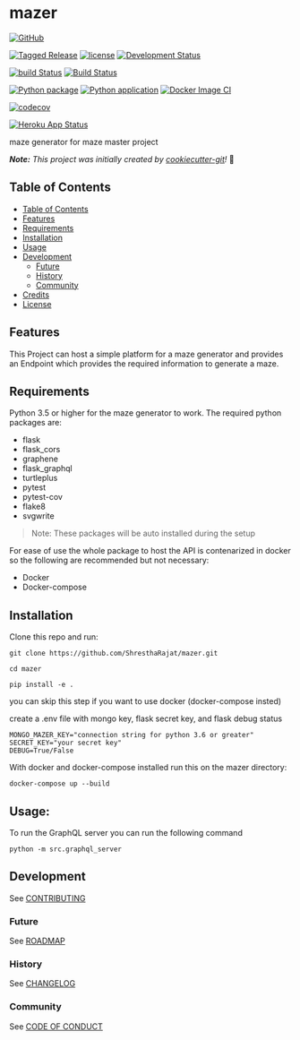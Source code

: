 # mazer

[![GitHub](https://img.shields.io/badge/developer-ShresthaRajat-black)](AUTHORS.md)

[![Tagged Release](https://img.shields.io/badge/release-v0.2.0-blue.svg?longCache=true)](CHANGELOG.md)
[![license](https://img.shields.io/badge/license-MPL%202.0-important)](LICENSE)
[![Development Status](https://img.shields.io/badge/status-alpha-yellow.svg?longCache=true)](ROADMAP.md)

[![build Status](https://travis-ci.com/ShresthaRajat/mazer.svg?token=vfBmyikLTqJ4tJUVico1&branch=master)](https://travis-ci.com/ShresthaRajat/mazer)
[![Build Status](https://img.shields.io/endpoint.svg?url=https%3A%2F%2Factions-badge.atrox.dev%2FShresthaRajat%2Fmazer%2Fbadge%3Fref%3Dmaster%26token%3D759aeafb52f9ee9c6684bfc28abf7b54bcb521b3&style=flat)](https://actions-badge.atrox.dev/ShresthaRajat/mazer/goto?ref=master&token=759aeafb52f9ee9c6684bfc28abf7b54bcb521b3)


[![Python package](https://github.com/ShresthaRajat/mazer/workflows/Python%20package/badge.svg?branch=master)](https://github.com/ShresthaRajat/mazer/actions?query=workflow%3A%22Python+package%22)
[![Python application](https://github.com/ShresthaRajat/mazer/workflows/Python%20application/badge.svg?branch=master)](https://github.com/ShresthaRajat/mazer/actions?query=workflow%3A%22Python+application%22)
[![Docker Image CI](https://github.com/ShresthaRajat/mazer/workflows/Docker%20Image%20CI/badge.svg?branch=master)](https://github.com/ShresthaRajat/mazer/actions?query=workflow%3A%22Docker+Image+CI%22)

[![codecov](https://codecov.io/gh/ShresthaRajat/mazer/branch/master/graph/badge.svg?token=TQYCIP62MZ)](https://codecov.io/gh/ShresthaRajat/mazer)

[![Heroku App Status](http://heroku-shields.herokuapp.com/maze-r)](https://maze-r.herokuapp.com)


maze generator for maze master project

_**Note:** This project was initially created by [cookiecutter-git](https://github.com/NathanUrwin/cookiecutter-git)!_ :cookie:

## Table of Contents

- [Table of Contents](#table-of-contents)
- [Features](#features)
- [Requirements](#requirements)
- [Installation](#installation)
- [Usage](#usage)
- [Development](#development)
  - [Future](#future)
  - [History](#history)
  - [Community](#community)
- [Credits](#credits)
- [License](#license)

## Features
This Project can host a simple platform for a maze generator and provides an Endpoint which provides the required information to generate a maze.

## Requirements
Python 3.5 or higher for the maze generator to work. The required python packages are:
- flask
- flask_cors
- graphene
- flask_graphql
- turtleplus
- pytest
- pytest-cov
- flake8
- svgwrite

> Note: These packages will be auto installed during the setup

For ease of use the whole package to host the API is contenarized in docker so the following are recommended but not necessary:
- Docker
- Docker-compose

## Installation

Clone this repo and run:

```
git clone https://github.com/ShresthaRajat/mazer.git

cd mazer

pip install -e .
```

you can skip this step if you want to use docker (docker-compose insted)

create a .env file with mongo key, flask secret key, and flask debug status

```
MONGO_MAZER_KEY="connection string for python 3.6 or greater"
SECRET_KEY="your secret key"
DEBUG=True/False

```

With docker and docker-compose installed run this on the mazer directory:

```
docker-compose up --build
```

## Usage:

To run the GraphQL server you can run the following command

```
python -m src.graphql_server
```


## Development

See [CONTRIBUTING](CONTRIBUTING.md)

### Future

See [ROADMAP](ROADMAP.md)

### History

See [CHANGELOG](CHANGELOG.md)

### Community

See [CODE OF CONDUCT](CODE_OF_CONDUCT.md)
